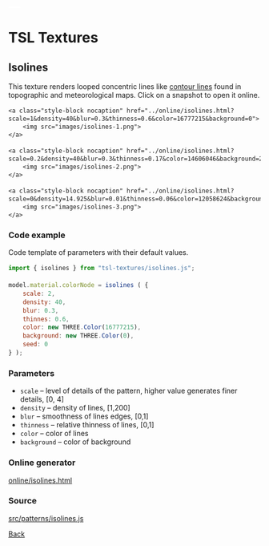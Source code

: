 <img class="logo" src="../assets/logo/logo.png">


# TSL Textures


## Isolines

This texture renders looped concentric lines like
[contour lines](https://en.wikipedia.org/wiki/Contour_line)
found in topographic and meteorological maps. Click on
a snapshot to open it online.

<p class="gallery">

	<a class="style-block nocaption" href="../online/isolines.html?scale=1&density=40&blur=0.3&thinness=0.6&color=16777215&background=0">
		<img src="images/isolines-1.png">
	</a>

	<a class="style-block nocaption" href="../online/isolines.html?scale=0.2&density=40&blur=0.3&thinness=0.17&color=14606046&background=2518686">
		<img src="images/isolines-2.png">
	</a>

	<a class="style-block nocaption" href="../online/isolines.html?scale=0&density=14.925&blur=0.01&thinness=0.06&color=12058624&background=16777215">
		<img src="images/isolines-3.png">
	</a>

</p>


### Code example

Code template of parameters with their default values.

```js
import { isolines } from "tsl-textures/isolines.js";

model.material.colorNode = isolines ( {
	scale: 2,
	density: 40,
	blur: 0.3,
	thinnes: 0.6,
	color: new THREE.Color(16777215),
	background: new THREE.Color(0),
	seed: 0
} );

```


### Parameters

* `scale` &ndash; level of details of the pattern, higher value generates finer details, [0, 4]
* `density` &ndash; density of lines, [1,200]
* `blur` &ndash; smoothness of lines edges, [0,1]
* `thinness` &ndash; relative thinness of lines, [0,1]
* `color` &ndash; color of lines
* `background` &ndash; color of background


### Online generator

[online/isolines.html](../online/isolines.html)


### Source

[src/patterns/isolines.js](https://github.com/boytchev/tsl-textures/blob/main/src/isolines.js)


		
<div class="footnote">
	<a href="#" onclick="window.history.back(); return false;">Back</a>
</div>